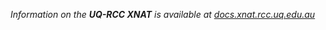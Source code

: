 _Information on the **UQ-RCC XNAT** is available at [docs.xnat.rcc.uq.edu.au](https://docs.xnat.rcc.uq.edu.au)_
